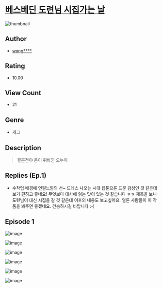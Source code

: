 # [베스베딘 도련님 시집가는 날](https://comic.naver.com/challenge/list?titleId=810828)
![thumbnail](https://image-comic.pstatic.net/user_contents_data/challenge_comic/2023/05/24/upload_4122535702936500273_480x623.jpeg)

## Author
- [wong****](https://comic.naver.com/artistTitle?id=367082)

## Rating
- 10.00

## View Count
- 21

## Genre
- 개그

## Description
> 결혼전야 몸이 뒤바뀐 오누이

## Replies (Ep.1)
- 수작업 배경에 연필느낌의 선~ 드레스 나오는 시대 웹툰으론 드문 감성인 것 같은데 보기 편하고 좋네요! 무엇보다 대사에 읽는 맛이 있는 것 같습니다 ㅎㅎ 제목을 보니 도련님이 대신 시집을 갈 것 같은데 이후의 내용도 보고싶어요. 얼른 사람들이 이 작품을 봐주면 좋겠네요. 건승하시길 바랍니다 :-)

## Episode 1
![image](https://image-comic.pstatic.net/user_contents_data/challenge_comic/2023/05/24/367082/upload_4121696587441386289.jpeg)

![image](https://image-comic.pstatic.net/user_contents_data/challenge_comic/2023/05/24/367082/upload_3702634214548977761.jpeg)

![image](https://image-comic.pstatic.net/user_contents_data/challenge_comic/2023/05/24/367082/upload_3833236610156476464.jpeg)

![image](https://image-comic.pstatic.net/user_contents_data/challenge_comic/2023/05/24/367082/upload_3702298858449155635.jpeg)

![image](https://image-comic.pstatic.net/user_contents_data/challenge_comic/2023/05/24/367082/upload_7306581756179001652.jpeg)

![image](https://image-comic.pstatic.net/user_contents_data/challenge_comic/2023/05/24/367082/upload_7292847756536865840.jpeg)
